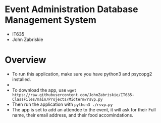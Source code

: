 # Event Administration Database Management System

* IT635 
* John Zabriskie

# Overview 

* To run this application, make sure you have python3 and psycopg2 installed.
* 
* To download the app, use `wget https://raw.githubusercontent.com/JohnZabriskie/IT635-ClassFiles/main/Projects/Midterm/rsvp.py`
* Then run the application with `python3 ./rsvp.py`
* The app is set to add an attendee to the event, it will ask for their Full name, their email address, and their food accomindations.
  
